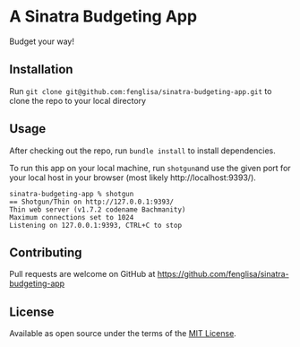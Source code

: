 # A Sinatra Budgeting App
Budget your way!

## Installation

Run `git clone git@github.com:fenglisa/sinatra-budgeting-app.git` to clone the repo to your local directory

## Usage

After checking out the repo, run `bundle install` to install dependencies.

To run this app on your local machine, run `shotgun`and use the given port for your local host in your browser (most likely http://localhost:9393/).
```
sinatra-budgeting-app % shotgun
== Shotgun/Thin on http://127.0.0.1:9393/
Thin web server (v1.7.2 codename Bachmanity)
Maximum connections set to 1024
Listening on 127.0.0.1:9393, CTRL+C to stop
```

## Contributing

Pull requests are welcome on GitHub at https://github.com/fenglisa/sinatra-budgeting-app

## License

Available as open source under the terms of the [MIT License](http://opensource.org/licenses/MIT).
